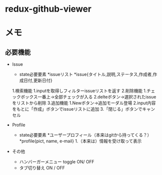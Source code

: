# redux-github-viewer




# メモ
## 必要機能
* Issue
    * state必要要素
        *issueリスト
        *issue{タイトル,説明,ステータス,作成者,作成日付,更新日付}

    1.検索機能
        1.inputを取得しフィルターissueリストを返す
    2.削除機能
        1.チェックボックス一番上→全部チェックが入る
        2.delteボタン→選択されたissueをリストから削除
    3.追加機能
        1.Newボタン→追加モーダル登場
        2.input内容をもとに「作成」ボタンでissueリストに追加
        3.「閉じる」ボタンでキャンセル
* Profile
    * state必要要素
        *ユーザープロフィール（本来はgitから持ってくる？）
        *profile{pict, name, e-mail}
    1.（本来は）情報を受け取って表示

* その他
    * ハンバーガーメニュー toggle ON/ OFF
    * タブ切り替え ON / OFF

